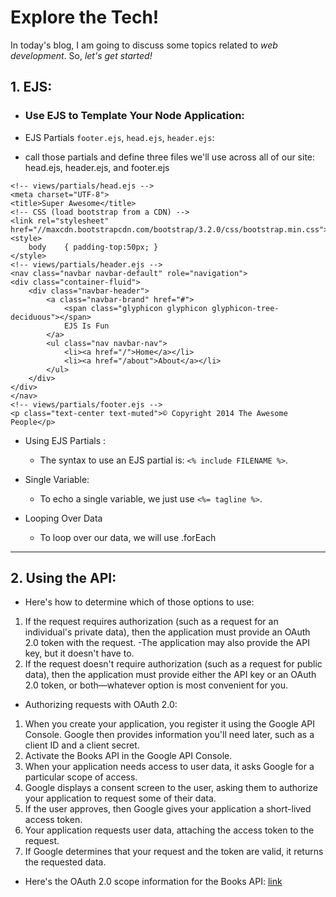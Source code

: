 # Explore the Tech!
In today's blog, I am going to discuss some topics related to _web development_. So, _let's get started!_


## 1. EJS:


 - ### Use EJS to Template Your Node Application:
 
  - EJS Partials `footer.ejs`, `head.ejs`, `header.ejs`:
   -  call those partials and define three files we'll use across all of our site: head.ejs, header.ejs, and footer.ejs

```   
<!-- views/partials/head.ejs -->
<meta charset="UTF-8">
<title>Super Awesome</title>
<!-- CSS (load bootstrap from a CDN) -->
<link rel="stylesheet" href="//maxcdn.bootstrapcdn.com/bootstrap/3.2.0/css/bootstrap.min.css">
<style>
    body    { padding-top:50px; }
</style>
<!-- views/partials/header.ejs -->
<nav class="navbar navbar-default" role="navigation">
<div class="container-fluid">
    <div class="navbar-header">
        <a class="navbar-brand" href="#">
            <span class="glyphicon glyphicon glyphicon-tree-deciduous"></span>
            EJS Is Fun
        </a>
        <ul class="nav navbar-nav">
            <li><a href="/">Home</a></li>
            <li><a href="/about">About</a></li>
        </ul>
    </div>
</div>
</nav>
<!-- views/partials/footer.ejs -->
<p class="text-center text-muted">© Copyright 2014 The Awesome People</p>
```

- Using EJS Partials :
  -  The syntax to use an EJS partial is: `<% include FILENAME %>`.
- Single Variable:
  - To echo a single variable, we just use `<%= tagline %>`.
  
- Looping Over Data
  - To loop over our data, we will use .forEach

 ---------
 ## 2. Using the API:
 
  - Here's how to determine which of those options to use:
   1. If the request requires authorization (such as a request for an individual's private data), then the application must provide an OAuth 2.0 token with the request.
    -The application may also provide the API key, but it doesn't have to.
  2. If the request doesn't require authorization (such as a request for public data), then the application must provide either the API key or an OAuth 2.0 token, or both—whatever option is most convenient for you.
  
  - Authorizing requests with OAuth 2.0:
   1. When you create your application, you register it using the Google API Console. Google then provides information you'll need later, such as a client ID and a client secret.
   2. Activate the Books API in the Google API Console.
   3. When your application needs access to user data, it asks Google for a particular scope of access.
   4. Google displays a consent screen to the user, asking them to authorize your application to request some of their data.
   5. If the user approves, then Google gives your application a short-lived access token.
   6. Your application requests user data, attaching the access token to the request.
   7. If Google determines that your request and the token are valid, it returns the requested data.
   
   - Here's the OAuth 2.0 scope information for the Books API: [link](https://www.googleapis.com/auth/books)
   
 

